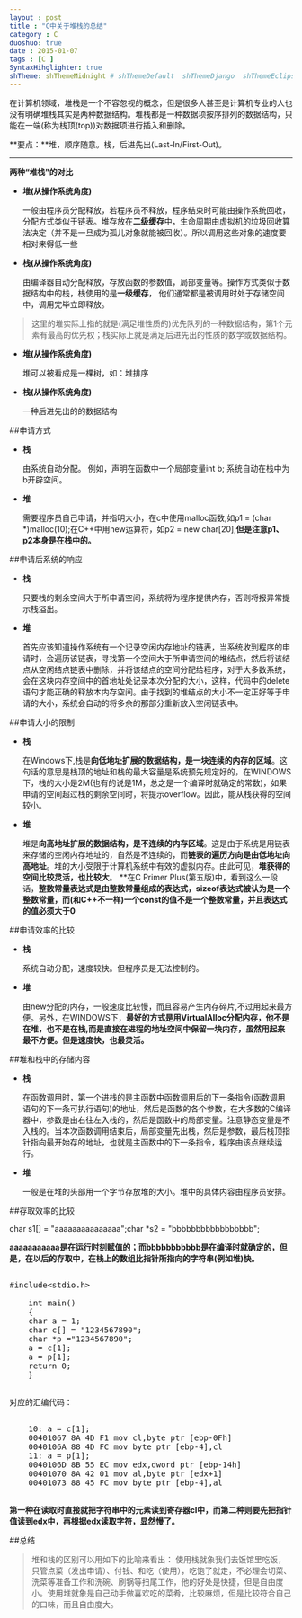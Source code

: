 ```yaml
---
layout : post
title : "C中关于堆栈的总结"
category : C
duoshuo: true
date : 2015-01-07
tags : [C ]
SyntaxHihglighter: true
shTheme: shThemeMidnight # shThemeDefault  shThemeDjango  shThemeEclipse  shThemeEmacs  shThemeFadeToGrey  shThemeMidnight  shThemeRDark
---
```


在计算机领域，堆栈是一个不容忽视的概念，但是很多人甚至是计算机专业的人也没有明确堆栈其实是两种数据结构。堆栈都是一种数据项按序排列的数据结构，只能在一端(称为栈顶(top))对数据项进行插入和删除。

**要点：**堆，顺序随意。栈，后进先出(Last-In/First-Out)。

<!-- more -->

---

**两种“堆栈”的对比**

* **堆(从操作系统角度)**

	一般由程序员分配释放，若程序员不释放，程序结束时可能由操作系统回收，分配方式类似于链表。堆存放在**二级缓存**中，生命周期由虚拟机的垃圾回收算法决定（并不是一旦成为孤儿对象就能被回收）。所以调用这些对象的速度要相对来得低一些

* **栈(从操作系统角度)**

	由编译器自动分配释放，存放函数的参数值，局部变量等。操作方式类似于数据结构中的栈，栈使用的是**一级缓存**， 他们通常都是被调用时处于存储空间中，调用完毕立即释放。
	
>这里的堆实际上指的就是(满足堆性质的)优先队列的一种数据结构，第1个元素有最高的优先权；栈实际上就是满足后进先出的性质的数学或数据结构。

* **堆(从操作系统角度)**
	
	堆可以被看成是一棵树，如：堆排序

* **栈(从操作系统角度)**

	一种后进先出的的数据结构
	
##申请方式

* **栈**

	由系统自动分配。 例如，声明在函数中一个局部变量int b; 系统自动在栈中为b开辟空间。
	
* **堆**

	需要程序员自己申请，并指明大小，在c中使用malloc函数,如p1 = (char *)malloc(10);在C++中用new运算符，如p2 = new char[20];**但是注意p1、p2本身是在栈中的。**
	
##申请后系统的响应

* **栈**

	只要栈的剩余空间大于所申请空间，系统将为程序提供内存，否则将报异常提示栈溢出。
	
* **堆**

	首先应该知道操作系统有一个记录空闲内存地址的链表，当系统收到程序的申请时，会遍历该链表，寻找第一个空间大于所申请空间的堆结点，然后将该结点从空闲结点链表中删除，并将该结点的空间分配给程序，对于大多数系统，会在这块内存空间中的首地址处记录本次分配的大小，这样，代码中的delete语句才能正确的释放本内存空间。由于找到的堆结点的大小不一定正好等于申请的大小，系统会自动的将多余的那部分重新放入空闲链表中。

##申请大小的限制

* **栈**

	在Windows下,栈是**向低地址扩展的数据结构，是一块连续的内存的区域**。这句话的意思是栈顶的地址和栈的最大容量是系统预先规定好的，在WINDOWS下，栈的大小是2M(也有的说是1M，总之是一个编译时就确定的常数)，如果申请的空间超过栈的剩余空间时，将提示overflow。因此，能从栈获得的空间较小。
	
* **堆**

	堆是**向高地址扩展的数据结构，是不连续的内存区域**。这是由于系统是用链表来存储的空闲内存地址的，自然是不连续的，而**链表的遍历方向是由低地址向高地址**。堆的大小受限于计算机系统中有效的虚拟内存。由此可见，**堆获得的空间比较灵活，也比较大**。
**在C Primer Plus(第五版)中，看到这么一段话，**整数常量表达式是由整数常量组成的表达式，sizeof表达式被认为是一个整数常量，而(和C++不一样)一个const的值不是一个整数常量，并且表达式的值必须大于0**

##申请效率的比较

* **栈**

	系统自动分配，速度较快。但程序员是无法控制的。
	
* **堆**

	由new分配的内存，一般速度比较慢，而且容易产生内存碎片,不过用起来最方便。另外，在WINDOWS下，**最好的方式是用VirtualAlloc分配内存，他不是在堆，也不是在栈,而是直接在进程的地址空间中保留一块内存，虽然用起来最不方便。但是速度快，也最灵活。**

##堆和栈中的存储内容

* **栈**
	
	在函数调用时，第一个进栈的是主函数中函数调用后的下一条指令(函数调用语句的下一条可执行语句)的地址，然后是函数的各个参数，在大多数的C编译器中，参数是由右往左入栈的，然后是函数中的局部变量。注意静态变量是不入栈的。当本次函数调用结束后，局部变量先出栈，然后是参数，最后栈顶指针指向最开始存的地址，也就是主函数中的下一条指令，程序由该点继续运行。

* **堆**

	一般是在堆的头部用一个字节存放堆的大小。堆中的具体内容由程序员安排。
	
##存取效率的比较
	
char s1[] = "aaaaaaaaaaaaaaa";char *s2 = "bbbbbbbbbbbbbbbbb";

**aaaaaaaaaaa是在运行时刻赋值的；而bbbbbbbbbbb是在编译时就确定的，但是，在以后的存取中，在栈上的数组比指针所指向的字符串(例如堆)快。**
	
<pre class="brush: c; ">

#include&lt;stdio.h&gt;

	int main()
	{
    char a = 1;
    char c[] = "1234567890";
    char *p ="1234567890";
    a = c[1];
    a = p[1];
    return 0;
	} 

</pre>  
	
对应的汇编代码：
	
<pre class="brush: c; ">

	10: a = c[1];
	00401067 8A 4D F1 mov cl,byte ptr [ebp-0Fh]
	0040106A 88 4D FC mov byte ptr [ebp-4],cl
	11: a = p[1];
	0040106D 8B 55 EC mov edx,dword ptr [ebp-14h]
	00401070 8A 42 01 mov al,byte ptr [edx+1]
	00401073 88 45 FC mov byte ptr [ebp-4],al

</pre>
	
**第一种在读取时直接就把字符串中的元素读到寄存器cl中，而第二种则要先把指针值读到edx中，再根据edx读取字符，显然慢了。**
	
##总结

>堆和栈的区别可以用如下的比喻来看出：
>使用栈就象我们去饭馆里吃饭，只管点菜（发出申请）、付钱、和吃（使用），吃饱了就走，不必理会切菜、洗菜等准备工作和洗碗、刷锅等扫尾工作，他的好处是快捷，但是自由度小。使用堆就象是自己动手做喜欢吃的菜肴，比较麻烦，但是比较符合自己的口味，而且自由度大。
	
